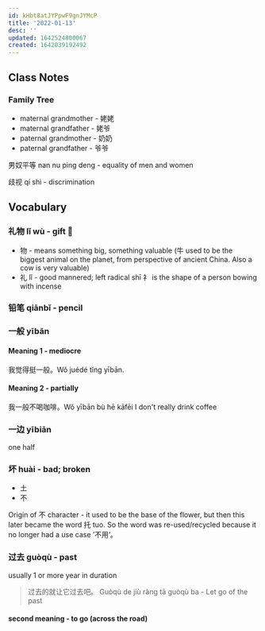 ```yaml
---
id: kHbt8atJYPpwF9gnJYMcP
title: '2022-01-13'
desc: ''
updated: 1642524800067
created: 1642039192492
---
```


## Class Notes

### Family Tree

- maternal grandmother - 姥姥
- maternal grandfather - 姥爷
- paternal grandmother - 奶奶
- paternal grandfather - 爷爷

男奴平等 nan nu ping deng - equality of men and women

歧视 qí shì - discrimination

## Vocabulary

### 礼物 lǐ wù - gift 🎁

- 物 - means something big, something valuable (牛 used to be the biggest animal on the planet, from perspective of ancient China. Also a cow is very valuable)
- 礼 lǐ - good mannered; left radical shī 礻 is the shape of a person bowing with incense

### 铅笔 qiānbǐ - pencil

### 一般 yībān

#### Meaning 1 - mediocre

我觉得挺一般。Wǒ juédé tǐng yībān.

#### Meaning 2 - partially

我一般不喝咖啡。Wǒ yībān bù hē kāfēi I don't really drink coffee 

### 一边 yībiān

one half

### 坏 huài - bad; broken

- 土
- 不

Origin of 不 character - it used to be the base of the flower, but then this later became the word 托 tuo. So the word was re-used/recycled because it no longer had a use case ’不用‘。

### 过去 guòqù - past

usually 1 or more year in duration

> 过去的就让它过去吧。 Guòqù de jiù ràng tā guòqù ba - Let go of the past

#### second meaning - to go (across the road)
